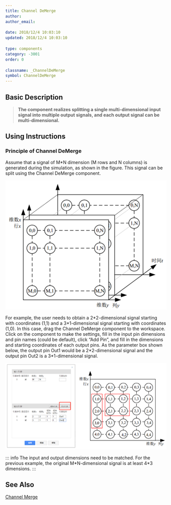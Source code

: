 ```yaml
---
title: Channel DeMerge
author: 
author_email:

date: 2018/12/4 10:03:10
updated: 2018/12/4 10:03:10

type: components
category: -3001
order: 0

classname: _ChannelDeMerge
symbol: ChannelDeMerge
---
```

## Basic Description


> **The component realizes splitting a single multi-dimensional input signal into multiple output signals, and each output signal can be multi-dimensional.**

## Using Instructions

### Principle of Channel DeMerge

Assume that a signal of M*N dimension (M rows and N columns) is generated during the simulation, as shown in the figure. This signal can be split using the Channel DeMerge component.

![信号图](comp_DeMux/M1.png)

For example, the user needs to obtain a 2\*2-dimensional signal starting with coordinates (1,1) and a 3\*1-dimensional signal starting with coordinates (1,0). In this case, drag the Channel DeMerge component to the workspace. Click on the component to make the settings, fill in the input pin dimensions and pin names (could be default), click “Add Pin”, and fill in the dimensions and starting coordinates of each output pins. As the parameter box shown below, the output pin Out1 would be a 2\*2-dimensional signal and the output pin Out2 is a 3*1-dimensional signal.

![信号图1](comp_DeMux/M2.png)

::: info
The input and output dimensions need to be matched. For the previous example, the original M\*N-dimensional signal is at least 4\*3 dimensions.
:::


## See Also

[Channel Merge](comp_ChannelMerge.md)